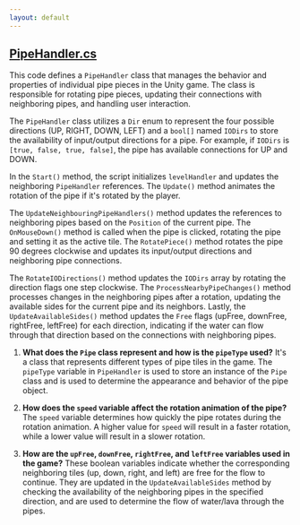 ```yaml
---
layout: default
---
```


## [PipeHandler.cs](https://github.com/corovcam/pipe-world/blob/main/Assets/Scripts/PipeHandler.cs)

This code defines a `PipeHandler` class that manages the behavior and properties of individual pipe pieces in the Unity game. The class is responsible for rotating pipe pieces, updating their connections with neighboring pipes, and handling user interaction.

The `PipeHandler` class utilizes a `Dir` enum to represent the four possible directions (UP, RIGHT, DOWN, LEFT) and a `bool[]` named `IODirs` to store the availability of input/output directions for a pipe. For example, if `IODirs` is `[true, false, true, false]`, the pipe has available connections for UP and DOWN.

In the `Start()` method, the script initializes `levelHandler` and updates the neighboring `PipeHandler` references. The `Update()` method animates the rotation of the pipe if it's rotated by the player.

The `UpdateNeighbouringPipeHandlers()` method updates the references to neighboring pipes based on the `Position` of the current pipe. The `OnMouseDown()` method is called when the pipe is clicked, rotating the pipe and setting it as the active tile. The `RotatePiece()` method rotates the pipe 90 degrees clockwise and updates its input/output directions and neighboring pipe connections.

The `RotateIODirections()` method updates the `IODirs` array by rotating the direction flags one step clockwise. The `ProcessNearbyPipeChanges()` method processes changes in the neighboring pipes after a rotation, updating the available sides for the current pipe and its neighbors. Lastly, the `UpdateAvailableSides()` method updates the `Free` flags (upFree, downFree, rightFree, leftFree) for each direction, indicating if the water can flow through that direction based on the connections with neighboring pipes.

1. **What does the `Pipe` class represent and how is the `pipeType` used?**
   It's a class that represents different types of pipe tiles in the game. The `pipeType` variable in `PipeHandler` is used to store an instance of the `Pipe` class and is used to determine the appearance and behavior of the pipe object.

2. **How does the `speed` variable affect the rotation animation of the pipe?**
   The `speed` variable determines how quickly the pipe rotates during the rotation animation. A higher value for `speed` will result in a faster rotation, while a lower value will result in a slower rotation.

3. **How are the `upFree`, `downFree`, `rightFree`, and `leftFree` variables used in the game?**
   These boolean variables indicate whether the corresponding neighboring tiles (up, down, right, and left) are free for the flow to continue. They are updated in the `UpdateAvailableSides` method by checking the availability of the neighboring pipes in the specified direction, and are used to determine the flow of water/lava through the pipes.